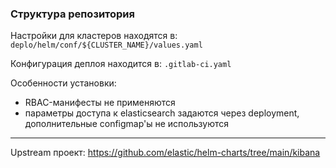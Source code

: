 ### Структура репозитория

Настройки для кластеров находятся в: `deplo/helm/conf/${CLUSTER_NAME}/values.yaml`

Конфигурация деплоя находится в: `.gitlab-ci.yaml`

Особенности установки:

  - RBAC-манифесты не применяются
  - параметры доступа к elasticsearch задаются через deployment, дополнительные configmap'ы не используются 

---

Upstream проект: https://github.com/elastic/helm-charts/tree/main/kibana